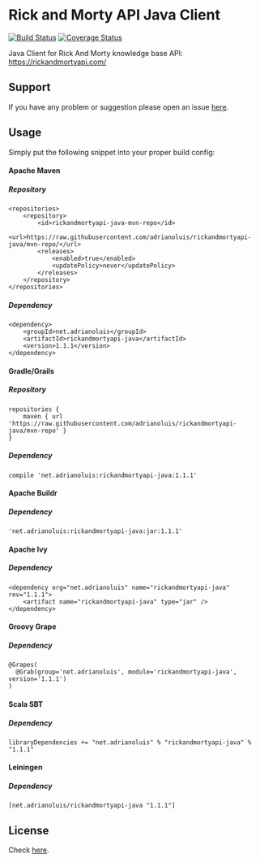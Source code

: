 # Rick and Morty API Java Client
[![Build Status](https://travis-ci.com/adrianoluis/rickandmortyapi-java.svg?branch=master)](https://travis-ci.com/adrianoluis/rickandmortyapi-java) [![Coverage Status](https://coveralls.io/repos/github/adrianoluis/rickandmortyapi-java/badge.svg?branch=master)](https://coveralls.io/github/adrianoluis/rickandmortyapi-java?branch=master)

Java Client for Rick And Morty knowledge base API: https://rickandmortyapi.com/

## Support
If you have any problem or suggestion please open an issue [here](https://github.com/adrianoluis/rickandmortyapi-java/issues).

## Usage

Simply put the following snippet into your proper build config:

#### Apache Maven

##### Repository
```
<repositories>
    <repository>
        <id>rickandmortyapi-java-mvn-repo</id>
        <url>https://raw.githubusercontent.com/adrianoluis/rickandmortyapi-java/mvn-repo/</url>
        <releases>
            <enabled>true</enabled>
            <updatePolicy>never</updatePolicy>
        </releases>
    </repository>
</repositories>
```

##### Dependency
```
<dependency>
    <groupId>net.adrianoluis</groupId>
    <artifactId>rickandmortyapi-java</artifactId>
    <version>1.1.1</version>
</dependency>
```

#### Gradle/Grails

##### Repository
```
repositories {
    maven { url 'https://raw.githubusercontent.com/adrianoluis/rickandmortyapi-java/mvn-repo' }
}
```

##### Dependency
```
compile 'net.adrianoluis:rickandmortyapi-java:1.1.1'
```

#### Apache Buildr

##### Dependency
```
'net.adrianoluis:rickandmortyapi-java:jar:1.1.1'
```

#### Apache Ivy

##### Dependency
```
<dependency org="net.adrianoluis" name="rickandmortyapi-java" rev="1.1.1">
    <artifact name="rickandmortyapi-java" type="jar" />
</dependency>
```

#### Groovy Grape

##### Dependency
```
@Grapes(
  @Grab(group='net.adrianoluis', module='rickandmortyapi-java', version='1.1.1')
)
```

#### Scala SBT

##### Dependency
```
libraryDependencies += "net.adrianoluis" % "rickandmortyapi-java" % "1.1.1"
```

#### Leiningen

##### Dependency
```
[net.adrianoluis/rickandmortyapi-java "1.1.1"]
```

## License

Check [here](LICENSE).
